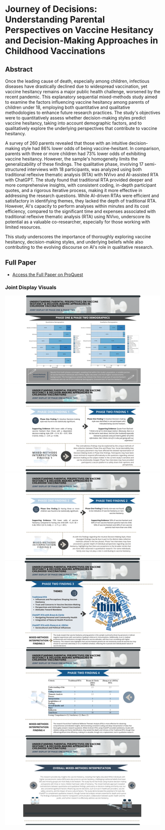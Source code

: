 # Journey of Decisions: Understanding Parental Perspectives on Vaccine Hesitancy and Decision-Making Approaches in Childhood Vaccinations

## Abstract
Once the leading cause of death, especially among children, infectious diseases have drastically declined due to widespread vaccination, yet vaccine hesitancy remains a major public health challenge, worsened by the recent pandemic. This explanatory sequential mixed-methods study aimed to examine the factors influencing vaccine hesitancy among parents of children under 18, employing both quantitative and qualitative methodologies to enhance future research practices. The study's objectives were to quantitatively assess whether decision-making styles predict vaccine hesitancy, taking into account demographic factors, and to qualitatively explore the underlying perspectives that contribute to vaccine hesitancy.

A survey of 260 parents revealed that those with an intuitive decision-making style had 86% lower odds of being vaccine-hesitant. In comparison, parents with three or more children had 73% lower odds of exhibiting vaccine hesitancy. However, the sample's homogeneity limits the generalizability of these findings. The qualitative phase, involving 17 semi-structured interviews with 18 participants, was analyzed using both traditional reflexive thematic analysis (RTA) with NVivo and AI-assisted RTA with ChatGPT. The study found that traditional RTA provided deeper and more comprehensive insights, with consistent coding, in-depth participant quotes, and a rigorous iterative process, making it more effective in addressing the research questions. While AI-driven RTAs were efficient and satisfactory in identifying themes, they lacked the depth of traditional RTA. However, AI's capacity to perform analyses within minutes and its cost efficiency, compared to the significant time and expenses associated with traditional reflexive thematic analysis (RTA) using NVivo, underscore its potential as a valuable co-researcher, especially for those working with limited resources.

This study underscores the importance of thoroughly exploring vaccine hesitancy, decision-making styles, and underlying beliefs while also contributing to the evolving discourse on AI's role in qualitative research.

## Full Paper
- [Access the Full Paper on ProQuest](https://www.proquest.com/docview/3172023683/36FB1B95614C4474PQ/1?accountid=12832&sourcetype=Dissertations%20&%20Theses)
### Joint Display Visuals
![Visual 1](https://github.com/Carley589/Vaccine-Hesitancy_Mixed-Methods/blob/main/1.png)
![Visual 2](https://github.com/Carley589/Vaccine-Hesitancy_Mixed-Methods/blob/main/2.png)
![Visual 3](https://github.com/Carley589/Vaccine-Hesitancy_Mixed-Methods/blob/main/3.png)
![Visual 4](https://github.com/Carley589/Vaccine-Hesitancy_Mixed-Methods/blob/main/4.png)
![Visual 5](https://github.com/Carley589/Vaccine-Hesitancy_Mixed-Methods/blob/main/5.png)
![Visual 6](https://github.com/Carley589/Vaccine-Hesitancy_Mixed-Methods/blob/main/6.png)
